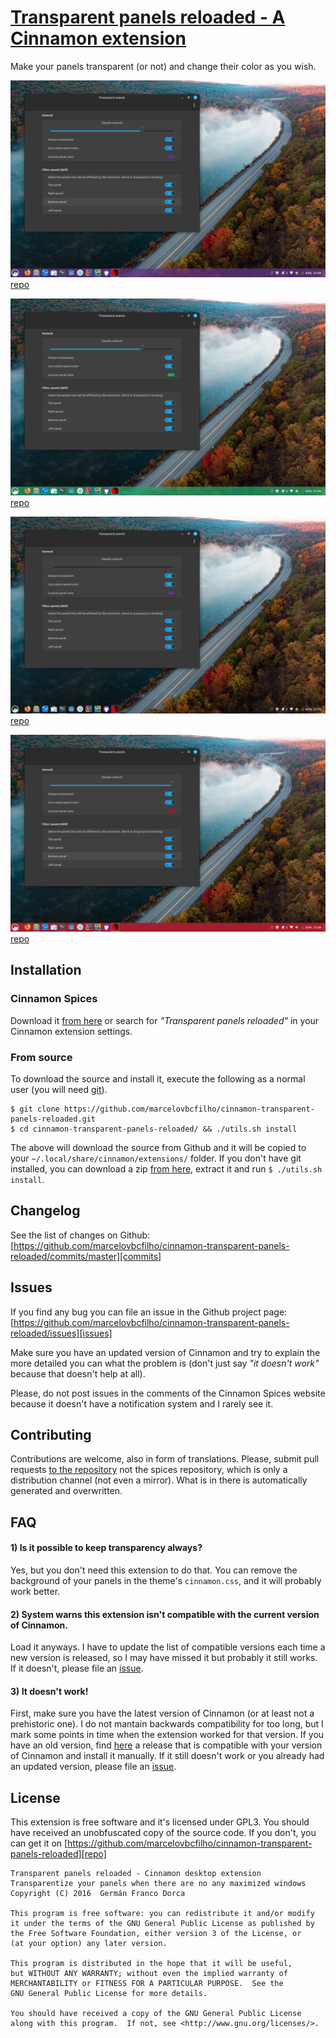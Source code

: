# [Transparent panels reloaded - A Cinnamon extension][repo]

Make your panels transparent (or not) and change their color as you wish.

![screenshot_2022_12_28_21_58_03.png](screenshot_2022_12_28_21_58_03.png)[repo]

![screenshot_2022_12_28_21_56_54.png](screenshot_2022_12_28_21_56_54.png)[repo]

![screenshot_2022_12_28_21_58_18.png](screenshot_2022_12_28_21_58_18.png)[repo]

![screenshot_2022_12_28_21_58_28.png](screenshot_2022_12_28_21_58_28.png)[repo]

## Installation
### Cinnamon Spices
Download it [from here][spices] or search for _"Transparent panels reloaded"_ in your Cinnamon extension settings.
### From source
To download the source and install it, execute the following as a normal user (you will need [git](https://git-scm.com/)).
``` shell
$ git clone https://github.com/marcelovbcfilho/cinnamon-transparent-panels-reloaded.git
$ cd cinnamon-transparent-panels-reloaded/ && ./utils.sh install
```
The above will download the source from Github and it will be copied to your `~/.local/share/cinnamon/extensions/` folder. If you don't have git installed, you can download a zip [from here](https://github.com/marcelovbcfilho/cinnamon-transparent-panels-reloaded/archive/master.zip), extract it and run `$ ./utils.sh install`.

## Changelog
See the list of changes on Github:  [https://github.com/marcelovbcfilho/cinnamon-transparent-panels-reloaded/commits/master][commits]

## Issues
If you find any bug you can file an issue in the Github project page: [https://github.com/marcelovbcfilho/cinnamon-transparent-panels-reloaded/issues][issues]

Make sure you have an updated version of Cinnamon and try to explain the more detailed you can what the problem is (don't just say _"it doesn't work"_ because that doesn't help at all).

Please, do not post issues in the comments of the Cinnamon Spices website because it doesn't have a notification system and I rarely see it.

## Contributing
Contributions are welcome, also in form of translations. Please, submit pull requests [to the repository][repo] not the spices repository, which is only a distribution channel (not even a mirror). What is in there is automatically generated and overwritten.

## FAQ
#### 1) Is it possible to keep transparency always?
Yes, but you don't need this extension to do that. You can remove the background of your panels in the theme's `cinnamon.css`, and it will probably work better.

#### 2) System warns this extension isn't compatible with the current version of Cinnamon.
Load it anyways. I have to update the list of compatible versions each time a new version is released, so I may have missed it but probably it still works. If it doesn't, please file an [issue][issues].

#### 3) It doesn't work!
First, make sure you have the latest version of Cinnamon (or at least not a prehistoric one). I do not mantain backwards compatibility for too long, but I mark some points in time when the extension worked for that version. If you have an old version, find [here][releases] a release that is compatible with your version of Cinnamon and install it manually. If it still doesn't work or you already had an updated version, please file an [issue][issues].

## License
This extension is free software and it's licensed under GPL3.
You should have received an unobfuscated copy of the source code. If you don't, you can get it on [https://github.com/marcelovbcfilho/cinnamon-transparent-panels-reloaded][repo]

```
Transparent panels reloaded - Cinnamon desktop extension
Transparentize your panels when there are no any maximized windows
Copyright (C) 2016  Germán Franco Dorca

This program is free software: you can redistribute it and/or modify
it under the terms of the GNU General Public License as published by
the Free Software Foundation, either version 3 of the License, or
(at your option) any later version.

This program is distributed in the hope that it will be useful,
but WITHOUT ANY WARRANTY; without even the implied warranty of
MERCHANTABILITY or FITNESS FOR A PARTICULAR PURPOSE.  See the
GNU General Public License for more details.

You should have received a copy of the GNU General Public License
along with this program.  If not, see <http://www.gnu.org/licenses/>.
```

[repo]: https://github.com/marcelovbcfilho/cinnamon-transparent-panels-reloaded
[commits]: https://github.com/marcelovbcfilho/cinnamon-transparent-panels-reloaded/commits/master
[issues]: https://github.com/marcelovbcfilho/cinnamon-transparent-panels-reloaded/issues
[releases]: https://github.com/marcelovbcfilho/cinnamon-transparent-panels-reloaded/releases
[spices]: https://cinnamon-spices.linuxmint.com/extensions/view/42
